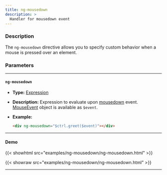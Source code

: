 ```yaml
---
title: ng-mousedown
description: >
  Handler for mousedown event
---
```


### Description

The `ng-mousedown` directive allows you to specify custom behavior when a mouse
is pressed over an element.

### Parameters

---

#### `ng-mousedown`

- **Type:** [Expression](../../../typedoc/types/Expression.html)
- **Description:** Expression to evaluate upon
  [mousedown](https://developer.mozilla.org/en-US/docs/Web/API/Element/mousedown_event)
  event.
  [MouseEvent](https://developer.mozilla.org/en-US/docs/Web/API/MouseEvent)
  object is available as `$event`.
- **Example:**

  ```html
  <div ng-mousedown="$ctrl.greet($event)"></div>
  ```

---

#### Demo

{{< showhtml src="examples/ng-mousedown/ng-mousedown.html" >}}

{{< showraw src="examples/ng-mousedown/ng-mousedown.html" >}}

---
